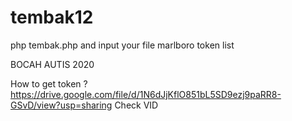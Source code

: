 # tembak12
php tembak.php and input your file marlboro token list 

BOCAH AUTIS 2020 

How to get token ?
https://drive.google.com/file/d/1N6dJjKflO851bL5SD9ezj9paRR8-GSvD/view?usp=sharing
Check VID
